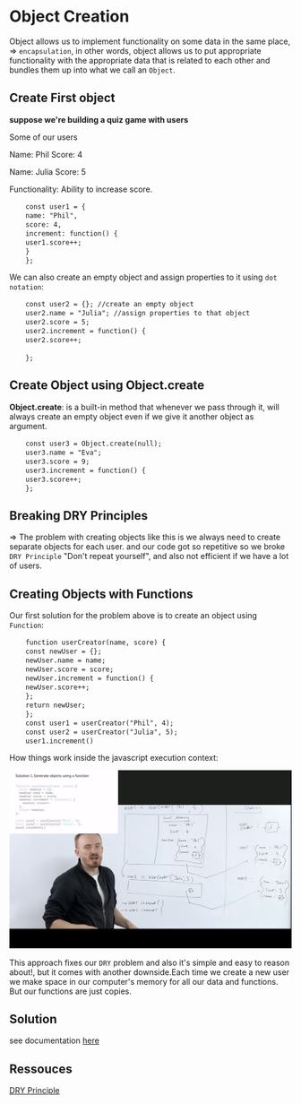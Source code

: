 # Object Creation

Object allows us to implement functionality on some data in the same place, => `encapsulation`, in other words, object allows us to put appropriate functionality with the appropriate data that is related to each other and bundles them up into what we call an `Object`.

## Create First object

**suppose we're building a quiz game with users**

Some of our users

Name: Phil
Score: 4

Name: Julia
Score: 5

Functionality: Ability to increase score.

```
    const user1 = {
    name: "Phil",
    score: 4,
    increment: function() {
    user1.score++;
    }
    };

```

We can also create an empty object and assign properties to it using `dot notation`:

```
    const user2 = {}; //create an empty object
    user2.name = "Julia"; //assign properties to that object
    user2.score = 5;
    user2.increment = function() {
    user2.score++;

    };
```

## Create Object using Object.create

**Object.create**: is a built-in method that whenever we pass through it, will always create an empty object even if we give it another object as argument.

```
    const user3 = Object.create(null);
    user3.name = "Eva";
    user3.score = 9;
    user3.increment = function() {
    user3.score++;
    };

```

## Breaking DRY Principles

=> The problem with creating objects like this is we always need to create separate objects for each user. and our code got so repetitive so we broke `DRY Principle` "Don't repeat yourself", and also not efficient if we have a lot of users.

## Creating Objects with Functions

Our first solution for the problem above is to create an object using `Function`:

```
    function userCreator(name, score) {
    const newUser = {};
    newUser.name = name;
    newUser.score = score;
    newUser.increment = function() {
    newUser.score++;
    };
    return newUser;
    };
    const user1 = userCreator("Phil", 4);
    const user2 = userCreator("Julia", 5);
    user1.increment()
```

How things work inside the javascript execution context:

![](images/img1.png?raw=true)

This approach fixes our `DRY` problem and also it's simple and easy to reason about!, but it comes with another downside.Each time we create a new user we make space in our computer's memory for all our data and functions. But our functions are just copies.

## Solution

see documentation [here](Nots/Prototype_&_New.md)

## Ressouces

[DRY Principle](https://en.wikipedia.org/wiki/Don%27t_repeat_yourself)

